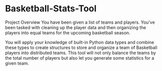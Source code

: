 # Basketball-Stats-Tool

Project Overview
You have been given a list of teams and players. You've been tasked with cleaning up the player data and then organizing the players into equal teams for the upcoming basketball season.

You will apply your knowledge of built-in Python data types and combine these types to create structures to store and organize a team of Basketball players into distributed teams. This tool will not only balance the teams by the total number of players but also let you generate some statistics for a given team.
